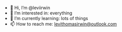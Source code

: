 - 👋 Hi, I’m @leviirwin
- 👀 I’m interested in: everything
- 🌱 I’m currently learning: lots of things
- 📫 How to reach me: levithomasirwin@outlook.com

<!---
leviirwin/leviirwin is a ✨ special ✨ repository because its `README.md` (this file) appears on your GitHub profile.
You can click the Preview link to take a look at your changes.
--->
